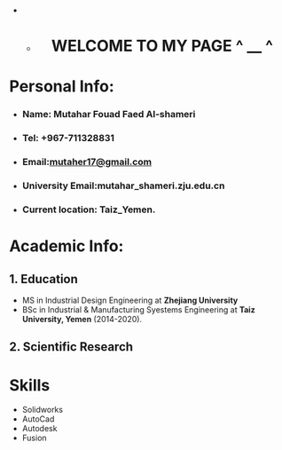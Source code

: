 - - <h1 align = center> WELCOME TO MY PAGE ^ __ ^</h1>

# Personal Info:
- ### Name: Mutahar Fouad Faed Al-shameri 
- ### Tel: +967-711328831
- ### Email:mutaher17@gmail.com
- ### University Email:mutahar_shameri.zju.edu.cn
- ### Current location: Taiz_Yemen.


 # Academic Info:
 ## 1. Education
- MS in Industrial Design Engineering at **Zhejiang University**
- BSc in Industrial & Manufacturing Syestems Engineering at **Taiz University, Yemen** (2014-2020).

##  2. Scientific Research
    
 >> 
 >>


# Skills
 - Solidworks 
 - AutoCad
 - Autodesk
 - Fusion
> 